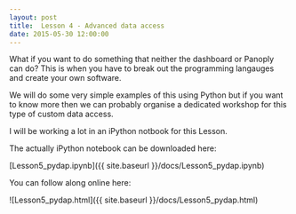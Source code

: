 ```yaml
---
layout: post
title:  Lesson 4 - Advanced data access
date: 2015-05-30 12:00:00
---
```

What if you want to do something that neither the dashboard or Panoply can do? This is when you have to break out the programming langauges and create your own software.

We will do some very simple examples of this using Python but if you want to know more then we can probably organise a dedicated workshop for this type of custom data access.

I will be working a lot in an iPython notbook for this Lesson.

The actually iPython notebook can be downloaded here:

[Lesson5_pydap.ipynb]({{ site.baseurl }}/docs/Lesson5_pydap.ipynb)

You can follow along online here:

![Lesson5_pydap.html]({{ site.baseurl }}/docs/Lesson5_pydap.html)
